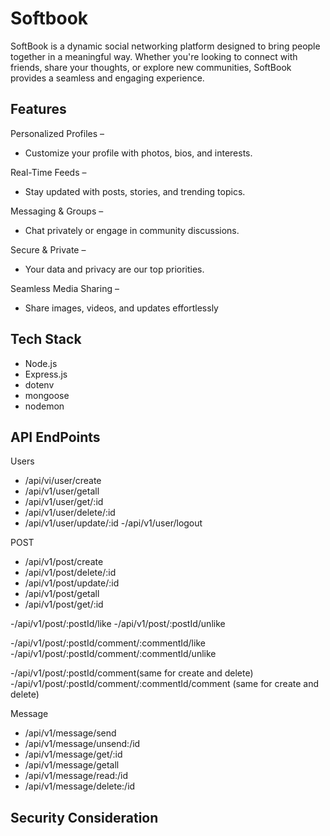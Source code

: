 # Softbook
SoftBook is a dynamic social networking platform designed to bring people together in a meaningful way. Whether you're looking to connect with friends, share your thoughts, or explore new communities, SoftBook provides a seamless and engaging experience.


## Features
Personalized Profiles –
-  Customize your profile with photos, bios, and interests.

Real-Time Feeds – 
- Stay updated with posts, stories, and trending topics. 

 Messaging & Groups –
 - Chat privately or engage in community discussions.

Secure & Private – 
- Your data and privacy are our top priorities.

 Seamless Media Sharing – 
 - Share images, videos, and updates effortlessly

## Tech Stack

- Node.js
- Express.js
- dotenv
- mongoose
- nodemon

## API EndPoints

Users
- /api/vi/user/create
- /api/v1/user/getall
- /api/v1/user/get/:id
- /api/v1/user/delete/:id
- /api/v1/user/update/:id
 -/api/v1/user/logout


POST 
- /api/v1/post/create
- /api/v1/post/delete/:id
- /api/v1/post/update/:id
- /api/v1/post/getall
- /api/v1/post/get/:id 

 -/api/v1/post/:postId/like
 -/api/v1/post/:postId/unlike

 -/api/v1/post/:postId/comment/:commentId/like
 -/api/v1/post/:postId/comment/:commentId/unlike

 -/api/v1/post/:postId/comment(same for create and delete)
 -/api/v1/post/:postId/comment/:commentId/comment (same for create and delete)



Message 
- /api/v1/message/send
- /api/v1/message/unsend:/id
- /api/v1/message/get/:id
- /api/v1/message/getall
- /api/v1/message/read:/id
- /api/v1/message/delete:/id




## Security Consideration

